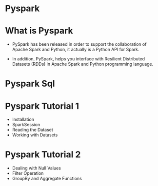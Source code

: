 # Pyspark

# What is Pyspark

* PySpark has been released in order to support the collaboration of Apache Spark and Python, it actually is a Python API for Spark. 

* In addition, PySpark, helps you interface with Resilient Distributed Datasets (RDDs) in Apache Spark and Python programming language.

# Pyspark Sql

# Pyspark Tutorial 1

* Installation
* SparkSession
* Reading the Dataset
* Working with Datasets

# Pyspark Tutorial 2

* Dealing with Null Values
* Filter Operation
* GroupBy and Aggregate Functions
